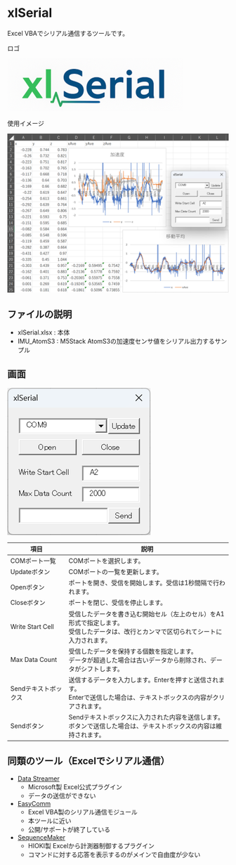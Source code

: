 # xlSerial

Excel VBAでシリアル通信するツールです。

ロゴ

![xlSerialロゴ(ChatGPT製)](img/xlSerial_logo.png)

使用イメージ

![使用イメージ](img/Image.png)

## ファイルの説明

* xlSerial.xlsx : 本体
* IMU_AtomS3 : M5Stack AtomS3の加速度センサ値をシリアル出力するサンプル

## 画面

![フォーム](img/Form.png)

| 項目 | 説明 |
| - | - |
| COMポート一覧 | COMポートを選択します。 |
| Updateボタン | COMポートの一覧を更新します。 |
| Openボタン | ポートを開き、受信を開始します。受信は1秒間隔で行われます。 |
| Closeボタン | ポートを閉じ、受信を停止します。 |
| Write Start Cell | 受信したデータを書き込む開始セル（左上のセル）をA1形式で指定します。<br>受信したデータは、改行とカンマで区切られてシートに入力されます。 |
| Max Data Count | 受信したデータを保持する個数を指定します。<br>データが超過した場合は古いデータから削除され、データがシフトします。 |
| Sendテキストボックス | 送信するデータを入力します。Enterを押すと送信されます。<br>Enterで送信した場合は、テキストボックスの内容がクリアされます。 |
| Sendボタン | Sendテキストボックスに入力された内容を送信します。<br>ボタンで送信した場合は、テキストボックスの内容は維持されます。 |

## 同類のツール（Excelでシリアル通信）

* [Data Streamer](https://support.microsoft.com/ja-jp/office/data-streamer-%E3%81%A8%E3%81%AF-1d52ffce-261c-4d7b-8017-89e8ee2b806f)
  * Microsoft製 Excel公式プラグイン
  * データの送信ができない
* [EasyComm](http://www.activecell.jp/)
  * Excel VBA製のシリアル通信モジュール
  * 本ツールに近い
  * 公開/サポートが終了している
* [SequenceMaker](https://sequencemaker.hioki.com/ja/)
  * HIOKI製 Excelから計測器制御するプラグイン
  * コマンドに対する応答を表示するのがメインで自由度が少ない
